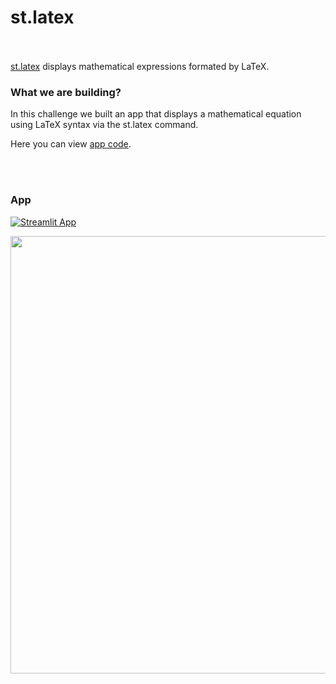 # st.latex <br><br/>

[st.latex](https://docs.streamlit.io/library/api-reference/widgets/st.checkbox) displays mathematical expressions formated by LaTeX. <br/>

### What we are building?

In this challenge we built an app that displays a mathematical equation using LaTeX syntax via the st.latex command.
<br/>

Here you can view [app code](https://github.com/mBohunickaCharles/30DaysofStreamlit/blob/master/Day_1/latex_app.py).

<br><br/>

### App
[![Streamlit App](https://static.streamlit.io/badges/streamlit_badge_white.svg)]()


<p align="center">
<img width="700em" src="" align = "center"/>
</p>
